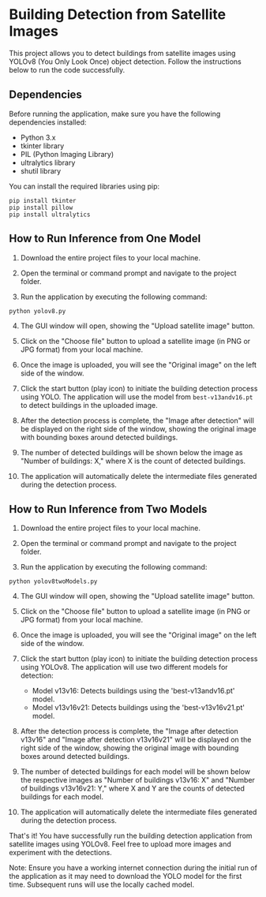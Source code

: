 # Building Detection from Satellite Images

This project allows you to detect buildings from satellite images using YOLOv8 (You Only Look Once) object detection. Follow the instructions below to run the code successfully.

## Dependencies

Before running the application, make sure you have the following dependencies installed:

- Python 3.x
- tkinter library
- PIL (Python Imaging Library)
- ultralytics library
- shutil library

You can install the required libraries using pip:
```
pip install tkinter
pip install pillow
pip install ultralytics
```

## How to Run Inference from One Model

1. Download the entire project files to your local machine.

2. Open the terminal or command prompt and navigate to the project folder.

3. Run the application by executing the following command:

```
python yolov8.py
```

4. The GUI window will open, showing the "Upload satellite image" button.

5. Click on the "Choose file" button to upload a satellite image (in PNG or JPG format) from your local machine.

6. Once the image is uploaded, you will see the "Original image" on the left side of the window.

7. Click the start button (play icon) to initiate the building detection process using YOLO. The application will use the model from `best-v13andv16.pt` to detect buildings in the uploaded image.

8. After the detection process is complete, the "Image after detection" will be displayed on the right side of the window, showing the original image with bounding boxes around detected buildings.

9. The number of detected buildings will be shown below the image as "Number of buildings: X," where X is the count of detected buildings.

10. The application will automatically delete the intermediate files generated during the detection process.


## How to Run Inference from Two Models

1. Download the entire project files to your local machine.

2. Open the terminal or command prompt and navigate to the project folder.

3. Run the application by executing the following command:

```
python yolov8twoModels.py
```

4. The GUI window will open, showing the "Upload satellite image" button.

5. Click on the "Choose file" button to upload a satellite image (in PNG or JPG format) from your local machine.

6. Once the image is uploaded, you will see the "Original image" on the left side of the window.

7. Click the start button (play icon) to initiate the building detection process using YOLOv8. The application will use two different models for detection:

   - Model v13v16: Detects buildings using the 'best-v13andv16.pt' model.
   - Model v13v16v21: Detects buildings using the 'best-v13v16v21.pt' model.

8. After the detection process is complete, the "Image after detection v13v16" and "Image after detection v13v16v21" will be displayed on the right side of the window, showing the original image with bounding boxes around detected buildings.

9. The number of detected buildings for each model will be shown below the respective images as "Number of buildings v13v16: X" and "Number of buildings v13v16v21: Y," where X and Y are the counts of detected buildings for each model.

10. The application will automatically delete the intermediate files generated during the detection process.

That's it! You have successfully run the building detection application from satellite images using YOLOv8. Feel free to upload more images and experiment with the detections.

Note: Ensure you have a working internet connection during the initial run of the application as it may need to download the YOLO model for the first time. Subsequent runs will use the locally cached model.
